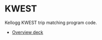 # KWEST
Kellogg KWEST trip matching program code.
- [Overview deck](https://docs.google.com/presentation/d/1eeDV9xZfZrlg7uVBAlZCkB01lI1y6dYA6YXAq6xeALE/edit?usp=sharing)
